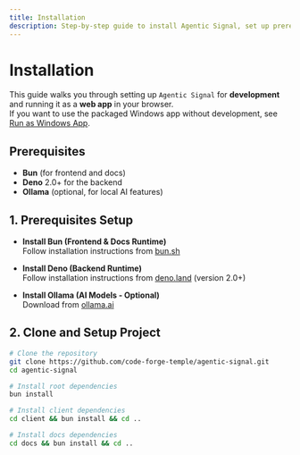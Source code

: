 ```yaml
---
title: Installation
description: Step-by-step guide to install Agentic Signal, set up prerequisites, and start building visual AI workflows with local intelligence.
---
```


# Installation

This guide walks you through setting up `Agentic Signal` for **development** and running it as a **web app** in your browser.  
If you want to use the packaged Windows app without development, see [Run as Windows App](../windows-app/quick-start).

## Prerequisites
- **Bun** (for frontend and docs)
- **Deno** 2.0+ for the backend
- **Ollama** (optional, for local AI features)

## 1. Prerequisites Setup

- **Install Bun (Frontend & Docs Runtime)**  
  Follow installation instructions from [bun.sh](https://bun.sh/docs/installation)

- **Install Deno (Backend Runtime)**  
  Follow installation instructions from [deno.land](https://docs.deno.com/runtime/getting_started/installation/) (version 2.0+)

- **Install Ollama (AI Models - Optional)**  
  Download from [ollama.ai](https://ollama.ai/download)

## 2. Clone and Setup Project

```bash
# Clone the repository
git clone https://github.com/code-forge-temple/agentic-signal.git
cd agentic-signal

# Install root dependencies
bun install

# Install client dependencies
cd client && bun install && cd ..

# Install docs dependencies
cd docs && bun install && cd ..
```